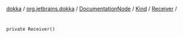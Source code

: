 [dokka](../../../../index.md) / [org.jetbrains.dokka](../../../index.md) / [DocumentationNode](../../index.md) / [Kind](../index.md) / [Receiver](index.md) / [<init>](_init_.md)

# <init>

```
private Receiver()
```
